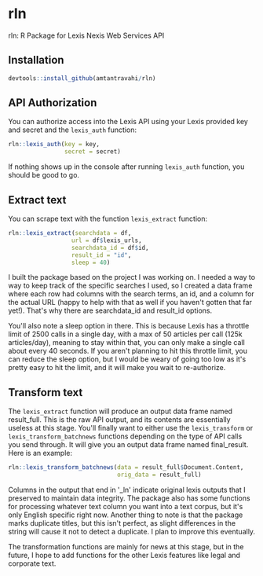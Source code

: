 # rln
rln: R Package for Lexis Nexis Web Services API


## Installation
```r
devtools::install_github(amtantravahi/rln)
```

## API Authorization
You can authorize access into the Lexis API using your Lexis provided key and secret
and the `lexis_auth` function:
```r
rln::lexis_auth(key = key,
                secret = secret)
```
If nothing shows up in the console after running `lexis_auth` function, you should 
be good to go.


## Extract text
You can scrape text with the function `lexis_extract` function: 
```r
rln::lexis_extract(searchdata = df,
                  url = df$lexis_urls,
                  searchdata_id = df$id,
                  result_id = "id",
                  sleep = 40)
```

 

I built the package based on the project I was working on. I needed a way to way to keep track of the specific searches I used, so I created a data frame where each row had columns with the search terms, an id, and a column for the actual URL (happy to help with that as well if you haven't gotten that far yet!). That's why there are searchdata_id and result_id options. 


You'll also note a sleep option in there. This is because Lexis has a throttle limit of 2500 calls in a single day, with a max of 50 articles per call (125k articles/day), meaning to stay within that, you can only make a single call about every 40 seconds. If you aren't planning to hit this throttle limit, you can reduce the sleep option, but I would be weary of going too low as it's pretty easy to hit the limit, and it will make you wait to re-authorize.


## Transform text

The `lexis_extract` function will produce an output data frame named result_full. This is the raw API output, and its contents are essentially useless at this stage. You'll finally want to either use the `lexis_transform` or `lexis_transform_batchnews` functions depending on the type of API calls you send through. It will give you an output data frame named final_result. Here is an example: 
```r
rln::lexis_transform_batchnews(data = result_full$Document.Content,
                               orig_data = result_full)
```

Columns in the output that end in '_ln' indicate original lexis outputs that I preserved to maintain data integrity. The package also has some functions for processing whatever text column you want into a text corpus, but it's only English specific right now. Another thing to note is that the package marks duplicate titles, but this isn't perfect, as slight differences in the string will cause it not to detect a duplicate. I plan to improve this eventually.


The transformation functions are mainly for news at this stage, but in the future,
I hope to add functions for the other Lexis features like legal and corporate text.
 

